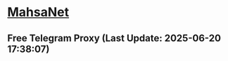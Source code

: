 
# [MahsaNet](https://t.me/mahsa_net)
## Free Telegram Proxy (Last Update: 2025-06-20 17:38:07)

    